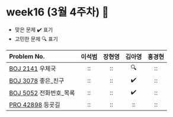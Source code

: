 
# week16 (3월 4주차) :pencil:

- 맞은 문제 :heavy_check_mark: 표기
- 고민한 문제 :mag: 표기


| Problem No.                                             |       이석범       | 장현영 |       김아영       | 홍경현 |
|:--------------------------------------------------------| :----------------: | :----------------: | :----------------:|:----------------: |
| [BOJ 2141](https://www.acmicpc.net/problem/2141) 우체국  |::|::|:mag:|::|
| [BOJ 3078](https://www.acmicpc.net/problem/3078) 좋은_친구 |::|::|:heavy_check_mark:|::|
| [BOJ 5052](https://www.acmicpc.net/problem/5052) 전화번호_목록    |::|::|:heavy_check_mark:|::|
| [PRO 42898](https://school.programmers.co.kr/learn/courses/30/lessons/42898) 등굣길    |::|::|::|::|
